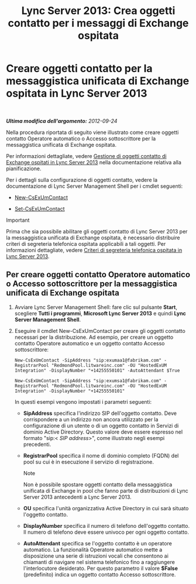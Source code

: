 ﻿---
title: "Lync Server 2013: Crea oggetti contatto per i messaggi di Exchange ospitata"
TOCTitle: Creare oggetti contatto per la messaggistica unificata di Exchange ospitata
ms:assetid: a39be52f-488a-4523-ad5f-ce1f0d681959
ms:mtpsurl: https://technet.microsoft.com/it-it/library/Gg412765(v=OCS.15)
ms:contentKeyID: 49301533
ms.date: 08/24/2015
mtps_version: v=OCS.15
ms.translationtype: HT
---

# Creare oggetti contatto per la messaggistica unificata di Exchange ospitata in Lync Server 2013

 

_**Ultima modifica dell'argomento:** 2012-09-24_

Nella procedura riportata di seguito viene illustrato come creare oggetti contatto Operatore automatico o Accesso sottoscrittore per la messaggistica unificata di Exchange ospitata.

Per informazioni dettagliate, vedere [Gestione di oggetti contatto di Exchange ospitati in Lync Server 2013](lync-server-2013-hosted-exchange-contact-object-management.md) nella documentazione relativa alla pianificazione.

Per i dettagli sulla configurazione di oggetti contatto, vedere la documentazione di Lync Server Management Shell per i cmdlet seguenti:

  - [New-CsExUmContact](https://docs.microsoft.com/en-us/powershell/module/skype/New-CsExUmContact)

  - [Set-CsExUmContact](https://docs.microsoft.com/en-us/powershell/module/skype/Set-CsExUmContact)

> [!IMPORTANT]  
> Prima che sia possibile abilitare gli oggetti contatto di Lync Server 2013 per la messaggistica unificata di Exchange ospitata, è necessario distribuire criteri di segreteria telefonica ospitata applicabili a tali oggetti. Per informazioni dettagliate, vedere <a href="lync-server-2013-hosted-voice-mail-policies.md">Criteri di segreteria telefonica ospitata in Lync Server 2013</a>.

## Per creare oggetti contatto Operatore automatico o Accesso sottoscrittore per la messaggistica unificata di Exchange ospitata

1.  Avviare Lync Server Management Shell: fare clic sul pulsante **Start**, scegliere **Tutti i programmi**, **Microsoft Lync Server 2013** e quindi **Lync Server Management Shell**.

2.  Eseguire il cmdlet New-CsExUmContact per creare gli oggetti contatto necessari per la distribuzione. Ad esempio, per creare un oggetto contatto Operatore automatico e un oggetto contatto Accesso sottoscrittore:
    
    ```
    New-CsExUmContact -SipAddress "sip:exumaa1@fabrikam.com" -RegistrarPool "RedmondPool.litwareinc.com" -OU "HostedExUM Integration" -DisplayNumber "+14255550101" -AutoAttendant $True
    ```
    ```
    New-CsExUmContact -SipAddress "sip:exumsa1@fabrikam.com" -RegistrarPool "RedmondPool.litwareinc.com" -OU "HostedExUM Integration" -DisplayNumber "+14255550101"
    ```
    
    In questi esempi vengono impostati i parametri seguenti:
    
      - **SipAddress** specifica l'indirizzo SIP dell'oggetto contatto. Deve corrispondere a un indirizzo non ancora utilizzato per la configurazione di un utente o di un oggetto contatto in Servizi di dominio Active Directory. Questo valore deve essere espresso nel formato "sip:\< *SIP address*\>", come illustrato negli esempi precedenti.
    
      - **RegistrarPool** specifica il nome di dominio completo (FQDN) del pool su cui è in esecuzione il servizio di registrazione.
        

        > [!NOTE]
        > Non è possibile spostare oggetti contatto della messaggistica unificata di Exchange in pool che fanno parte di distribuzioni di Lync Server 2013 antecedenti a Lync Server 2013.

    
      - **OU** specifica l'unità organizzativa Active Directory in cui sarà situato l'oggetto contatto.
    
      - **DisplayNumber** specifica il numero di telefono dell'oggetto contatto. Il numero di telefono deve essere univoco per ogni oggetto contatto.
    
      - **AutoAttendant** specifica se l'oggetto contatto è un operatore automatico. La funzionalità Operatore automatico mette a disposizione una serie di istruzioni vocali che consentono ai chiamanti di navigare nel sistema telefonico fino a raggiungere l'interlocutore desiderato. Per questo parametro il valore **$False** (predefinito) indica un oggetto contatto Accesso sottoscrittore.

